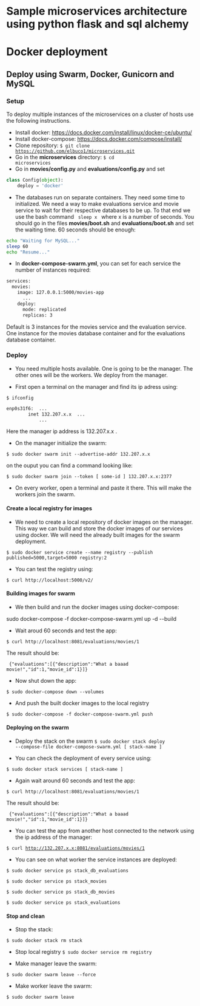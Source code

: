 # Sample microservices architecture using python flask and sql alchemy

# Docker deployment
## Deploy using Swarm, Docker, Gunicorn and MySQL
### Setup
To deploy multiple instances of the microservices on a cluster of hosts use the following
instructions.

* Install docker: https://docs.docker.com/install/linux/docker-ce/ubuntu/
* Install docker-compose: https://docs.docker.com/compose/install/
* Clone repository: <code>$ git clone https://github.com/elbuco1/microservices.git</code>
* Go in the **microservices** directory: <code>$ cd microservices</code>
* Go in **movies/config.py** and **evaluations/config.py** and set
```python
class Config(object):
    deploy = 'docker'
```

* The databases run on separate containers. They need some time to initialized. We need a
way to make evaluations service and movie service to wait for their respective databases
to be up. To that end we use the bash command <code> sleep x </code> where x is a number of 
seconds. You should go in the files **movies/boot.sh** and **evaluations/boot.sh** and set 
the waiting time. 60 seconds should be enough:
```bash
echo "Waiting for MySQL..."
sleep 60
echo "Resume..."
```


* In **docker-compose-swarm.yml**, you can set for each service the number of instances required:

```bash
services: 
  movies:
    image: 127.0.0.1:5000/movies-app
      ...
    deploy:
      mode: replicated
      replicas: 3
```
Default is 3 instances for the movies service and the evaluation service. One instance for the
movies database container and for the evaluations database container.


### Deploy

* You need multiple hosts available. One is going to be the manager. The other ones will be the workers.
We deploy from the manager.

* First open a terminal on the manager and find its ip adress using:

<code>$ ifconfig </code>

```bash
enp0s31f6:  ...
        inet 132.207.x.x  ...
            ...
```
Here the manager ip address is 132.207.x.x .

* On the manager initialize the swarm: 

<code>$ sudo docker swarm init --advertise-addr 132.207.x.x </code>

on the ouput you can find a command looking like:

<code>$ sudo docker swarm join --token [ some-id ] 132.207.x.x:2377 </code>

* On every worker, open a terminal and paste it there. This will make the workers join the swarm.


#### Create a local registry for images

* We need to create a local repository of docker images on the manager. This way we can build and store
the docker images of our services using docker. We will need the already built images for the swarm deployment.

<code>$ sudo docker service create --name registry --publish published=5000,target=5000 registry:2</code>

* You can test the registry using: 

<code>$ curl http://localhost:5000/v2/ </code>


#### Building images for swarm 

* We then build and run the docker images using docker-compose:

sudo docker-compose -f docker-compose-swarm.yml up -d --build

* Wait aroud 60 seconds and test the app:

<code>$ curl http://localhost:8081/evaluations/movies/1 </code>

The result should be:

<code> {"evaluations":[{"description":"What a baaad movie!","id":1,"movie_id":1}]} </code>

* Now shut down the app:

<code>$ sudo docker-compose down --volumes </code>

* And push the built docker images to the local registry 

<code>$ sudo docker-compose -f docker-compose-swarm.yml push </code>

#### Deploying on the swarm 

* Deploy the stack on the swarm
<code>$ sudo docker stack deploy --compose-file docker-compose-swarm.yml [ stack-name ] </code>

* You can check the deployment of every service using: 

<code>$ sudo docker stack services [ stack-name ] </code>

* Again wait around 60 seconds and test the app:

<code>$ curl http://localhost:8081/evaluations/movies/1 </code>

The result should be:

<code> {"evaluations":[{"description":"What a baaad movie!","id":1,"movie_id":1}]} </code>


* You can test the app from another host connected to the network using the ip address of the manager:

<code>$ curl http://132.207.x.x:8081/evaluations/movies/1 </code>

* You can see on what worker the service instances are deployed:

<code>$  sudo docker service ps stack_db_evaluations  </code>

<code>$  sudo docker service ps stack_movies </code>

<code>$  sudo docker service ps stack_db_movies </code>

<code>$  sudo docker service ps stack_evaluations </code>


#### Stop and clean





* Stop the stack: 

<code>$ sudo docker stack rm stack </code>

* Stop local registry 
<code>$ sudo docker service rm registry </code>


* Make manager leave the swarm:

<code>$ sudo docker swarm leave --force </code>

* Make worker leave the swarm:

<code>$ sudo docker swarm leave </code>
